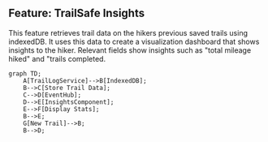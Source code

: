 ## Feature: TrailSafe Insights

This feature retrieves trail data on the hikers previous saved trails using indexedDB. It uses this data 
to create a visualization dashboard that shows insights to the hiker. Relevant fields show insights such as
"total mileage hiked" and "trails completed. 

```mermaid
graph TD;
    A[TrailLogService]-->B[IndexedDB];
    B-->C[Store Trail Data];
    C-->D[EventHub];
    D-->E[InsightsComponent];
    E-->F[Display Stats];
    B-->E;
    G[New Trail]-->B;
    B-->D;
```
